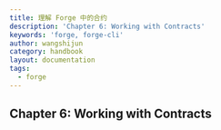 ```yaml
---
title: 理解 Forge 中的合约
description: 'Chapter 6: Working with Contracts'
keywords: 'forge, forge-cli'
author: wangshijun
category: handbook
layout: documentation
tags:
  - forge
---
```


## Chapter 6: Working with Contracts
